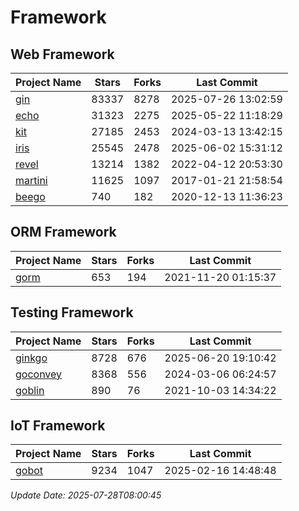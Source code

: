 # Framework

## Web Framework
| Project Name | Stars | Forks | Last Commit |
| ------------ | ----- | ----- | ----------- |
| [gin](https://github.com/gin-gonic/gin) | 83337 | 8278 | 2025-07-26 13:02:59 |
| [echo](https://github.com/labstack/echo) | 31323 | 2275 | 2025-05-22 11:18:29 |
| [kit](https://github.com/go-kit/kit) | 27185 | 2453 | 2024-03-13 13:42:15 |
| [iris](https://github.com/kataras/iris) | 25545 | 2478 | 2025-06-02 15:31:12 |
| [revel](https://github.com/revel/revel) | 13214 | 1382 | 2022-04-12 20:53:30 |
| [martini](https://github.com/go-martini/martini) | 11625 | 1097 | 2017-01-21 21:58:54 |
| [beego](https://github.com/astaxie/beego) | 740 | 182 | 2020-12-13 11:36:23 |

## ORM Framework
| Project Name | Stars | Forks | Last Commit |
| ------------ | ----- | ----- | ----------- |
| [gorm](https://github.com/jinzhu/gorm) | 653 | 194 | 2021-11-20 01:15:37 |

## Testing Framework
| Project Name | Stars | Forks | Last Commit |
| ------------ | ----- | ----- | ----------- |
| [ginkgo](https://github.com/onsi/ginkgo) | 8728 | 676 | 2025-06-20 19:10:42 |
| [goconvey](https://github.com/smartystreets/goconvey) | 8368 | 556 | 2024-03-06 06:24:57 |
| [goblin](https://github.com/franela/goblin) | 890 | 76 | 2021-10-03 14:34:22 |

## IoT Framework
| Project Name | Stars | Forks | Last Commit |
| ------------ | ----- | ----- | ----------- |
| [gobot](https://github.com/hybridgroup/gobot) | 9234 | 1047 | 2025-02-16 14:48:48 |

*Update Date: 2025-07-28T08:00:45*